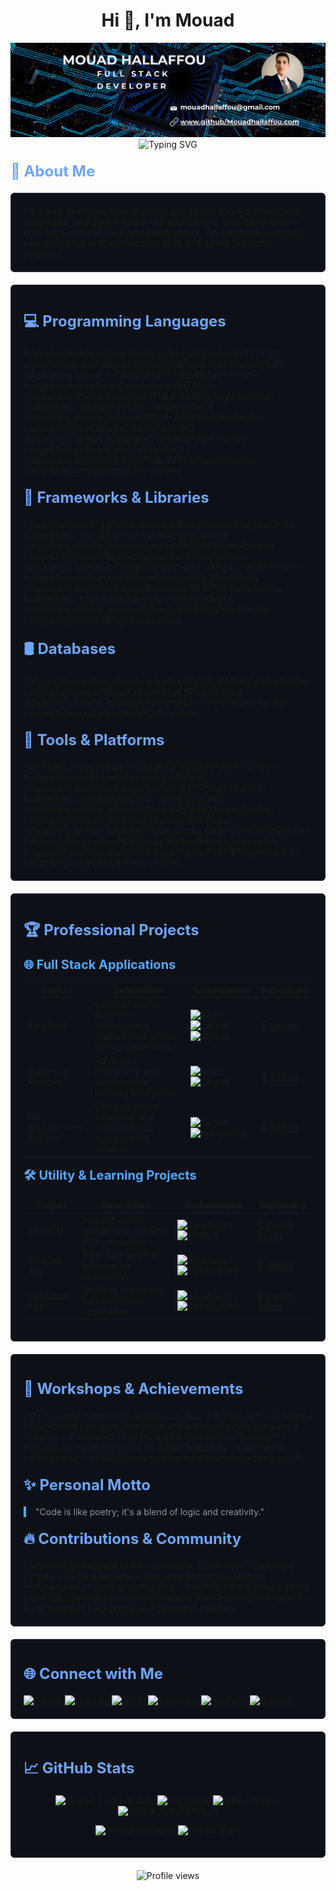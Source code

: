 <h1 align="center">Hi 👋, I'm Mouad</h1>

<div align="center">
  <a href="https://github.com/MouadHallaffou"><img src="Mouad Hallaffou.png" title="I'm Mouad"/></a>
</div>

<div align="center">
  <img src="https://readme-typing-svg.herokuapp.com?font=Fira+Code&weight=500&size=28&duration=3000&pause=1000&color=70A5FD&center=true&vCenter=true&width=435&lines=Web+Developer;Full+Stack+Developer;Tech+Enthusiast" alt="Typing SVG" />
</div>

<div style="font-size: 24px; font-weight: bold; color: #70A5FD; margin: 20px 0;">🚀 About Me</div>
<div align="left" style="background-color: #0D1117; padding: 20px; border-radius: 6px; border: 1px solid #30363D;">
  I'm a web developer from Morocco passionate about crafting clean, responsive, and user-friendly web applications. With experience in both front-end and back-end development, I'm constantly exploring new technologies to enhance my skills and deliver impactful solutions.
</div>

<div style="background: #0D1117; padding: 20px; border-radius: 6px; border: 1px solid #30363D; margin: 20px 0;">

<div style="font-size: 24px; font-weight: bold; color: #70A5FD; margin: 20px 0;">💻 Programming Languages</div>
![JavaScript](https://img.shields.io/badge/JavaScript-F7DF1E?style=for-the-badge&logo=javascript&logoColor=black)
![PHP](https://img.shields.io/badge/PHP-777BB4?style=for-the-badge&logo=php&logoColor=white)
![HTML5](https://img.shields.io/badge/HTML5-E34F26?style=for-the-badge&logo=html5&logoColor=white)
![CSS3](https://img.shields.io/badge/CSS3-1572B6?style=for-the-badge&logo=css3&logoColor=white)
![C](https://img.shields.io/badge/C-00599C?style=for-the-badge&logo=c&logoColor=white)
![SQL](https://img.shields.io/badge/SQL-4479A1?style=for-the-badge&logo=mysql&logoColor=white)

<div style="font-size: 24px; font-weight: bold; color: #70A5FD; margin: 20px 0;">🚀 Frameworks & Libraries</div>
![React](https://img.shields.io/badge/React-20232A?style=for-the-badge&logo=react&logoColor=61DAFB)
![Laravel](https://img.shields.io/badge/Laravel-FF2D20?style=for-the-badge&logo=laravel&logoColor=white)
![TailwindCSS](https://img.shields.io/badge/Tailwind_CSS-38B2AC?style=for-the-badge&logo=tailwind-css&logoColor=white)
![Bootstrap](https://img.shields.io/badge/Bootstrap-563D7C?style=for-the-badge&logo=bootstrap&logoColor=white)
![jQuery](https://img.shields.io/badge/jQuery-0769AD?style=for-the-badge&logo=jquery&logoColor=white)

<div style="font-size: 24px; font-weight: bold; color: #70A5FD; margin: 20px 0;">🛢 Databases</div>
![MySQL](https://img.shields.io/badge/MySQL-4479A1?style=for-the-badge&logo=mysql&logoColor=white)
![PostgreSQL](https://img.shields.io/badge/PostgreSQL-316192?style=for-the-badge&logo=postgresql&logoColor=white)

<div style="font-size: 24px; font-weight: bold; color: #70A5FD; margin: 20px 0;">🔧 Tools & Platforms</div>
![Git](https://img.shields.io/badge/Git-F05033?style=for-the-badge&logo=git&logoColor=white)
![GitHub](https://img.shields.io/badge/GitHub-181717?style=for-the-badge&logo=github&logoColor=white)
![Docker](https://img.shields.io/badge/Docker-2CA5E0?style=for-the-badge&logo=docker&logoColor=white)
![VSCode](https://img.shields.io/badge/Visual_Studio_Code-0078D4?style=for-the-badge&logo=visual%20studio%20code&logoColor=white)
![Figma](https://img.shields.io/badge/Figma-F24E1E?style=for-the-badge&logo=figma&logoColor=white)

</div>

<div style="background: #0D1117; padding: 20px; border-radius: 6px; border: 1px solid #30363D; margin: 20px 0;">

<div style="font-size: 24px; font-weight: bold; color: #70A5FD; margin: 20px 0;">🏆 Professional Projects</div>

<div style="font-size: 20px; font-weight: bold; color: #58A6FF; margin: 15px 0;">🌐 Full Stack Applications</div>

| Project | Description | Technologies | Repository |
|---------|-------------|--------------|------------|
| EasyPrint | Comprehensive bookstore management platform with online selling capabilities | ![React](https://img.shields.io/badge/React-20232A?style=flat&logo=react&logoColor=61DAFB) ![Laravel](https://img.shields.io/badge/Laravel-FF2D20?style=flat&logo=laravel&logoColor=white) ![MySQL](https://img.shields.io/badge/MySQL-4479A1?style=flat&logo=mysql&logoColor=white) | [🔗 GitHub](https://github.com/MouadHallaffou/EasyPrint) |
| eLearning Platform | Advanced mentorship and collaborative learning ecosystem | ![React](https://img.shields.io/badge/React-20232A?style=flat&logo=react&logoColor=61DAFB) ![Laravel](https://img.shields.io/badge/Laravel-FF2D20?style=flat&logo=laravel&logoColor=white) | [🔗 GitHub](https://github.com/MouadHallaffou/plateforme_mentorat) |
| HR Management System | Comprehensive employee and organizational management solution | ![Laravel](https://img.shields.io/badge/Laravel-FF2D20?style=flat&logo=laravel&logoColor=white) ![PostgreSQL](https://img.shields.io/badge/PostgreSQL-316192?style=flat&logo=postgresql&logoColor=white) | [🔗 GitHub](https://github.com/MouadHallaffou/Human-Resource-Management-System) |

<div style="font-size: 20px; font-weight: bold; color: #58A6FF; margin: 15px 0;">🛠 Utility & Learning Projects</div>

| Project | Description | Technologies | Repository |
|---------|-------------|--------------|------------|
| StruoCV | Interactive CV builder with dynamic PDF generation | ![JavaScript](https://img.shields.io/badge/JavaScript-F7DF1E?style=flat&logo=javascript&logoColor=black) ![HTML5](https://img.shields.io/badge/HTML5-E34F26?style=flat&logo=html5&logoColor=white) | [🔗 GitHub Pages](https://mouadhallaffou.github.io/Resume_Builder_StruoCV/) |
| Weather App | Real-time weather information application | ![JavaScript](https://img.shields.io/badge/JavaScript-F7DF1E?style=flat&logo=javascript&logoColor=black) ![TailwindCSS](https://img.shields.io/badge/Tailwind_CSS-38B2AC?style=flat&logo=tailwind-css&logoColor=white) | [🔗 GitHub](https://github.com/MouadHallaffou/Weather_App) |
| Calculator App | Modern, responsive calculator web application | ![JavaScript](https://img.shields.io/badge/JavaScript-F7DF1E?style=flat&logo=javascript&logoColor=black) ![TailwindCSS](https://img.shields.io/badge/Tailwind_CSS-38B2AC?style=flat&logo=tailwind-css&logoColor=white) | [🔗 GitHub Pages](https://mouadhallaffou.github.io/Calculator/) |

</div>

<div style="background: #0D1117; padding: 20px; border-radius: 6px; border: 1px solid #30363D; margin: 20px 0;">

<div style="font-size: 24px; font-weight: bold; color: #70A5FD; margin: 20px 0;">📅 Workshops & Achievements</div>
- Participated in the **YouCodeScrum Board Workshop** - Created a Scrum board with pure JavaScript and improved task management features.
- Completed **HTML & CSS Accessibility Training** - Focused on improving UI/UX for better inclusivity.
- Certified in **JavaScript** by [Codecademy](https://www.codecademy.com/).

<div style="font-size: 24px; font-weight: bold; color: #70A5FD; margin: 20px 0;">✨ Personal Motto</div>
<blockquote style="border-left: 4px solid #58A6FF; padding-left: 15px; margin: 15px 0; color: #8B949E;">
  "Code is like poetry; it's a blend of logic and creativity."
</blockquote>

<div style="font-size: 24px; font-weight: bold; color: #70A5FD; margin: 20px 0;">🔥 Contributions & Community</div>
I believe in giving back to the community. Some ways I contribute include:
- Helping beginners with programming on Discord (**Username:** CodingChampions).
- Creating tutorial videos on my [YouTube channel](https://www.youtube.com/@CodingChampions).
- Participating in hackathons and developer meetups.

</div>

<div style="background: #0D1117; padding: 20px; border-radius: 6px; border: 1px solid #30363D; margin: 20px 0;">

<div style="font-size: 24px; font-weight: bold; color: #70A5FD; margin: 20px 0;">🌐 Connect with Me</div>
<div align="left">
  <a href="https://github.com/MouadHallaffou" target="_blank">
    <img src="https://img.shields.io/static/v1?message=GitHub&logo=github&label=&color=181717&logoColor=white&labelColor=&style=for-the-badge" alt="GitHub" />
  </a>
  <a href="https://www.linkedin.com/in/hallaffou-mouad-763409200/" target="_blank">
    <img src="https://img.shields.io/static/v1?message=LinkedIn&logo=linkedin&label=&color=0077B5&logoColor=white&labelColor=&style=for-the-badge" alt="LinkedIn" />
  </a>
  <a href="mailto:mouadhallaffou@gmail.com">
    <img src="https://img.shields.io/static/v1?message=Gmail&logo=gmail&label=&color=D14836&logoColor=white&labelColor=&style=for-the-badge" alt="Gmail" />
  </a>
  <a href="https://instagram.com/invites/contact/?i=1leifo22sgv82&utm_content=plkjh8q" target="_blank">
    <img src="https://img.shields.io/static/v1?message=Instagram&logo=instagram&label=&color=E4405F&logoColor=white&labelColor=&style=for-the-badge" alt="Instagram" />
  </a>
  <a href="https://www.youtube.com/@CodingChampions" target="_blank">
    <img src="https://img.shields.io/static/v1?message=YouTube&logo=youtube&label=&color=FF0000&logoColor=white&labelColor=&style=for-the-badge" alt="YouTube" />
  </a>
  <a href="https://discord.com" target="_blank">
    <img src="https://img.shields.io/static/v1?message=Discord&logo=discord&label=&color=7289DA&logoColor=white&labelColor=&style=for-the-badge" alt="Discord" />
  </a>
</div>

</div>

<div style="background: #0D1117; padding: 20px; border-radius: 6px; border: 1px solid #30363D; margin: 20px 0;">

<div style="font-size: 24px; font-weight: bold; color: #70A5FD; margin: 20px 0;">📈 GitHub Stats</div>
<p align="center">
  <img src="https://github-readme-stats.vercel.app/api?username=MouadHallaffou&show_icons=true&theme=github_dark&hide_border=true&count_private=true&custom_title=Mouad%27s%20GitHub%20Stats&bg_color=0D1117" alt="Mouad's GitHub stats" />
  <img src="https://github-readme-stats.vercel.app/api/top-langs/?username=MouadHallaffou&layout=compact&theme=github_dark&hide_border=true&bg_color=0D1117" alt="Top Langs" />
  <img src="https://streak-stats.demolab.com?user=MouadHallaffou&theme=github-dark&hide_border=true&background=0D1117" alt="GitHub Streak" />
  <img src="https://github-readme-activity-graph.vercel.app/graph?username=MouadHallaffou&theme=github-dark&hide_border=true&bg_color=0D1117" alt="GitHub Activity Graph" />
</p>

<p align="center">
  <img src="https://img.shields.io/github/followers/MouadHallaffou?label=Follow%20Me&style=social" alt="GitHub Followers" />
  <img src="https://img.shields.io/github/stars/MouadHallaffou?label=Stars&style=social" alt="GitHub Stars" />
</p>

</div>

<!-- Profile Views Counter -->
<div align="center">
  <img src="https://komarev.com/ghpvc/?username=MouadHallaffou&color=70A5FD" alt="Profile views" />
</div>
